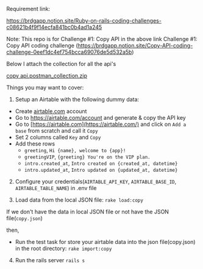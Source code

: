 Requirement link:

https://brdgapp.notion.site/Ruby-on-rails-coding-challenges-c08621b4f9f14ecfa841bc0b4ad1a245

Note: This repo is for Challenge #1: Copy API in the above link
      Challenge #1: Copy API coding challenge (https://brdgapp.notion.site/Copy-API-coding-challenge-0eef1dc4ef754bcca69076de5d532a5b)


Below I attach the collection for all the api's

[copy api.postman_collection.zip](https://github.com/ankita-chourasiya/airtable-copy-api/files/11957679/copy.api.postman_collection.zip)

Things you may want to cover:

1. Setup an Airtable with the following dummy data:

  - Create [airtable.com](http://airtable.com/) account
  - Go to https://airtable.com/account and generate & copy the API key
  - Go to [https://airtable.com](https://airtable.com/) and click on `Add a base` from scratch and call it `Copy`
  - Set 2 columns called `Key` and `Copy`
  - Add these rows
      - `greeting`, `Hi {name}, welcome to {app}!`
      - `greetingVIP`, `{greeting} You're on the VIP plan.`
      - `intro.created_at`, `Intro created on {created_at, datetime}`
      - `intro.updated_at`, `Intro updated on {updated_at, datetime}`

2. Configure your credentials(`AIRTABLE_API_KEY`, `AIRTABLE_BASE_ID`, `AIRTABLE_TABLE_NAME`) in .env file

3. Load data from the local JSON file:
  `rake load:copy`

  If we don't have the data in local JSON file or not have the JSON file(`copy.json`)

  then,

  -  Run the test task for store your airtable data into the json file(copy.json) in the root directory:
    `rake import:copy`

4. Run the rails server
  `rails s`
